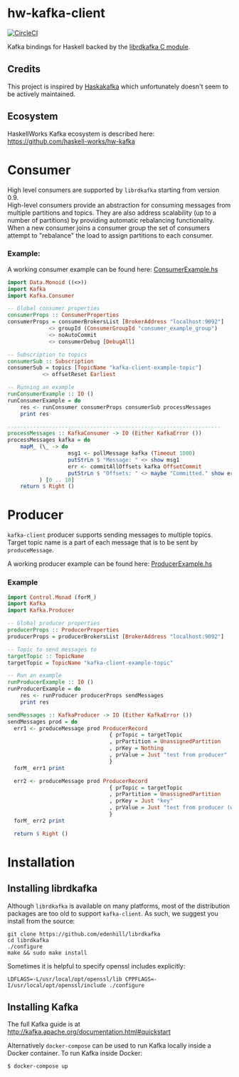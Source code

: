 # hw-kafka-client  
[![CircleCI](https://circleci.com/gh/haskell-works/hw-kafka-client.svg?style=svg&circle-token=5f3ada2650dd600bc0fd4787143024867b2afc4e)](https://circleci.com/gh/haskell-works/hw-kafka-client)

Kafka bindings for Haskell backed by the
[librdkafka C module](https://github.com/edenhill/librdkafka).

## Credits
This project is inspired by [Haskakafka](https://github.com/cosbynator/haskakafka)
which unfortunately doesn't seem to be actively maintained.

## Ecosystem
HaskellWorks Kafka ecosystem is described here: https://github.com/haskell-works/hw-kafka

# Consumer
High level consumers are supported by `librdkafka` starting from version 0.9.  
High-level consumers provide an abstraction for consuming messages from multiple
partitions and topics. They are also address scalability (up to a number of partitions)
by providing automatic rebalancing functionality. When a new consumer joins a consumer
group the set of consumers attempt to "rebalance" the load to assign partitions to each consumer.

### Example:
A working consumer example can be found here: [ConsumerExample.hs](example/ConsumerExample.hs)

```Haskell
import Data.Monoid ((<>))
import Kafka
import Kafka.Consumer

-- Global consumer properties
consumerProps :: ConsumerProperties
consumerProps = consumerBrokersList [BrokerAddress "localhost:9092"]
             <> groupId (ConsumerGroupId "consumer_example_group")
             <> noAutoCommit
             <> consumerDebug [DebugAll]

-- Subscription to topics
consumerSub :: Subscription
consumerSub = topics [TopicName "kafka-client-example-topic"]
           <> offsetReset Earliest

-- Running an example
runConsumerExample :: IO ()
runConsumerExample = do
    res <- runConsumer consumerProps consumerSub processMessages
    print res

-------------------------------------------------------------------
processMessages :: KafkaConsumer -> IO (Either KafkaError ())
processMessages kafka = do
    mapM_ (\_ -> do
                   msg1 <- pollMessage kafka (Timeout 1000)
                   putStrLn $ "Message: " <> show msg1
                   err <- commitAllOffsets kafka OffsetCommit
                   putStrLn $ "Offsets: " <> maybe "Committed." show err
          ) [0 .. 10]
    return $ Right ()
```

# Producer
`kafka-client` producer supports sending messages to multiple topics.
Target topic name is a part of each message that is to be sent by `produceMessage`.

A working producer example can be found here: [ProducerExample.hs](example/ProducerExample.hs)

### Example

```Haskell
import Control.Monad (forM_)
import Kafka
import Kafka.Producer

-- Global producer properties
producerProps :: ProducerProperties
producerProps = producerBrokersList [BrokerAddress "localhost:9092"]

-- Topic to send messages to
targetTopic :: TopicName
targetTopic = TopicName "kafka-client-example-topic"

-- Run an example
runProducerExample :: IO ()
runProducerExample = do
    res <- runProducer producerProps sendMessages
    print res

sendMessages :: KafkaProducer -> IO (Either KafkaError ())
sendMessages prod = do
  err1 <- produceMessage prod ProducerRecord
                                { prTopic = targetTopic
                                , prPartition = UnassignedPartition
                                , prKey = Nothing
                                , prValue = Just "test from producer"
                                }
  forM_ err1 print

  err2 <- produceMessage prod ProducerRecord
                                { prTopic = targetTopic
                                , prPartition = UnassignedPartition
                                , prKey = Just "key"
                                , prValue = Just "test from producer (with key)"
                                }
  forM_ err2 print

  return $ Right ()
```

# Installation

## Installing librdkafka

Although `librdkafka` is available on many platforms, most of
the distribution packages are too old to support `kafka-client`.
As such, we suggest you install from the source:

    git clone https://github.com/edenhill/librdkafka
    cd librdkafka
    ./configure
    make && sudo make install

Sometimes it is helpful to specify openssl includes explicitly:

    LDFLAGS=-L/usr/local/opt/openssl/lib CPPFLAGS=-I/usr/local/opt/openssl/include ./configure

## Installing Kafka

The full Kafka guide is at http://kafka.apache.org/documentation.html#quickstart

Alternatively `docker-compose` can be used to run Kafka locally inside a Docker container.
To run Kafka inside Docker:

```
$ docker-compose up
```
